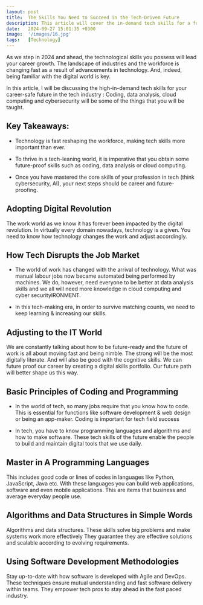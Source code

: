 ```yaml
---
layout: post
title:  The Skills You Need to Succeed in the Tech-Driven Future
description: This article will cover the in-demand tech skills for a future-proof career in the tech industry. You'll learn about coding, data analysis, cloud computing, and cybersecurity..... 
date:   2024-09-27 15:01:35 +0300
image:  '/images/16.jpg'
tags:   [Technology]
---
```



As we step in 2024 and ahead, the technological skills you possess will lead your career growth. The landscape of industries and the workforce is changing fast as a result of advancements in technology. And, indeed, being familiar with the digital world is key.

In this article, I will be discussing the high-in-demand tech skills for your career-safe future in the tech industry : Coding, data analysis, cloud computing and cybersecurity will be some of the things that you will be taught.

## Key Takeaways:

* Technology is fast reshaping the workforce, making tech skills more important than ever.

* To thrive in a tech-leaning world, it is imperative that you obtain some future-proof skills such as coding, data analysis or cloud computing.

* Once you have mastered the core skills of your profession in tech (think cybersecurity, AI), your next steps should be career and future-proofing.

## Adopting Digital Revolution

 The work world as we know it has forever been impacted by the digital revolution. In virtually every domain nowadays, technology is a given. You need to know how technology changes the work and adjust accordingly.

## How Tech Disrupts the Job Market

* The world of work has changed with the arrival of technology. What was manual labour jobs now became automated being performed by machines. We do, however, need everyone to be better at data analysis skills and we all will need more knowledge in cloud computing and cyber securityIRONMENT.

* In this tech-making era, in order to survive matching counts, we need to keep learning & increasing our skills.

## Adjusting to the IT World

 We are constantly talking about how to be future-ready and the future of work is all about moving fast and being nimble. The strong will be the most digitally literate. And will also be good with the cognitive skills.
We can future proof our career by creating a digital skills portfolio. Our future path will better shape us this way.

## Basic Principles of Coding and Programming

* In the world of tech, so many jobs require that you know how to code. This is essential for functions like software development & web design or being an app-maker. Coding is important for tech field success

* In tech, you have to know programming languages and algorithms and how to make software. These tech skills of the future enable the people to build and maintain digital tools that we use daily.

## Master in A Programming Languages

This includes good code or lines of codes in languages like Python, JavaScript, Java etc. With these languages you can build web applications, software and even mobile applications. This are items that business and average everyday people use.

## Algorithms and Data Structures in Simple Words

Algorithms and data structures. These skills solve big problems and make systems work more effectively They guarantee they are effective solutions and scalable according to evolving requirements.

## Using Software Development Methodologies

Stay up-to-date with how software is developed with Agile and DevOps. These techniques ensure mutual understanding and fast software delivery within teams. They empower tech pros to stay ahead in the fast paced industry.

